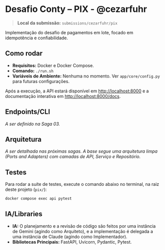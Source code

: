 # Desafio Conty – PIX - @cezarfuhr

> **Local da submissão:** `submissions/cezarfuhr/pix`

Implementação do desafio de pagamentos em lote, focado em idempotência e confiabilidade.

## Como rodar

- **Requisitos:** Docker e Docker Compose.
- **Comando:** `./run.sh`
- **Variáveis de Ambiente:** Nenhuma no momento. Ver `app/core/config.py` para futuras configurações.

Após a execução, a API estará disponível em [http://localhost:8000](http://localhost:8000) e a documentação interativa em [http://localhost:8000/docs](http://localhost:8000/docs).

## Endpoints/CLI

*A ser definido na Saga 03.*

## Arquitetura

*A ser detalhada nas próximas sagas. A base segue uma arquitetura limpa (Ports and Adapters) com camadas de API, Serviço e Repositório.*

## Testes

Para rodar a suíte de testes, execute o comando abaixo no terminal, na raiz deste projeto (`pix/`):

```sh
docker compose exec api pytest
```

## IA/Libraries

- **IA:** O planejamento e a revisão de código são feitos por uma instância de Gemini (agindo como Arquiteto), e a implementação é delegada a uma instância de Claude (agindo como Implementador).
- **Bibliotecas Principais:** FastAPI, Uvicorn, Pydantic, Pytest.